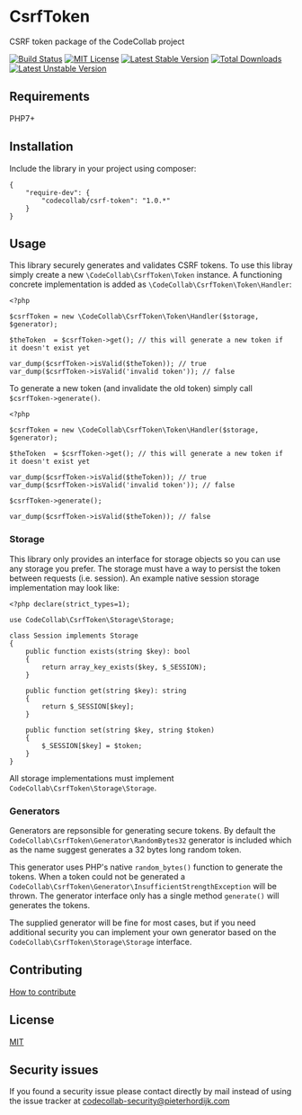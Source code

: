# CsrfToken

CSRF token package of the CodeCollab project

[![Build Status](https://travis-ci.org/CodeCollab/CsrfToken.svg?branch=master)](https://travis-ci.org/CodeCollab/CsrfToken) [![MIT License](https://img.shields.io/badge/license-MIT-blue.svg)](mit) [![Latest Stable Version](https://poser.pugx.org/codecollab/csrf-token/v/stable)](https://packagist.org/packages/codecollab/csrf-token) [![Total Downloads](https://poser.pugx.org/codecollab/csrf-token/downloads)](https://packagist.org/packages/codecollab/csrf-token) [![Latest Unstable Version](https://poser.pugx.org/codecollab/csrf-token/v/unstable)](https://packagist.org/packages/codecollab/csrf-token)

## Requirements

PHP7+

## Installation

Include the library in your project using composer:

    {
        "require-dev": {
            "codecollab/csrf-token": "1.0.*"
        }
    }

## Usage

This library securely generates and validates CSRF tokens. To use this libray simply create a new `\CodeCollab\CsrfToken\Token` instance. A functioning concrete implementation is added as `\CodeCollab\CsrfToken\Token\Handler`:

    <?php

    $csrfToken = new \CodeCollab\CsrfToken\Token\Handler($storage, $generator);

    $theToken  = $csrfToken->get(); // this will generate a new token if it doesn't exist yet

    var_dump($csrfToken->isValid($theToken)); // true
    var_dump($csrfToken->isValid('invalid token')); // false

To generate a new token (and invalidate the old token) simply call `$csrfToken->generate()`.

    <?php

    $csrfToken = new \CodeCollab\CsrfToken\Token\Handler($storage, $generator);

    $theToken  = $csrfToken->get(); // this will generate a new token if it doesn't exist yet

    var_dump($csrfToken->isValid($theToken)); // true
    var_dump($csrfToken->isValid('invalid token')); // false

    $csrfToken->generate();

    var_dump($csrfToken->isValid($theToken)); // false

### Storage

This library only provides an interface for storage objects so you can use any storage you prefer. The storage must have a way to persist the token between requests (i.e. session). An example native session storage implementation may look like:

    <?php declare(strict_types=1);

    use CodeCollab\CsrfToken\Storage\Storage;

    class Session implements Storage
    {
        public function exists(string $key): bool
        {
            return array_key_exists($key, $_SESSION);
        }

        public function get(string $key): string
        {
            return $_SESSION[$key];
        }

        public function set(string $key, string $token)
        {
            $_SESSION[$key] = $token;
        }
    }

All storage implementations must implement `CodeCollab\CsrfToken\Storage\Storage`.

### Generators

Generators are repsonsible for generating secure tokens. By default the `CodeCollab\CsrfToken\Generator\RandomBytes32` generator is included which as the name suggest generates a 32 bytes long random token.

This generator uses PHP's native `random_bytes()` function to generate the tokens. When a token could not be generated a `CodeCollab\CsrfToken\Generator\InsufficientStrengthException` will be thrown. The generator interface only has a single method `generate()` will generates the tokens.

The supplied generator will be fine for most cases, but if you need additional security you can implement your own generator based on the `CodeCollab\CsrfToken\Storage\Storage` interface.

## Contributing

[How to contribute][contributing]

## License

[MIT][mit]

## Security issues

If you found a security issue please contact directly by mail instead of using the issue tracker at codecollab-security@pieterhordijk.com

[contributing]: https://github.com/CodeCollab/CsrfToken/blob/master/CONTRIBUTING.md
[mit]: http://spdx.org/licenses/MIT
